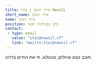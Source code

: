 ```yaml
---
title: איתי ראובן | צוות NewsIL
short_name: איתי ראובן
name: איתי ראובן
position: כתב טכנולוגיה ופנאי
contact:
 - type: email
   value: "itai@newsil.cf"
   link: "mailto:itai@newsil.cf"
---
```

חובב טבע וטיולים, טכנולוג. חי את החיים בדרכו.


